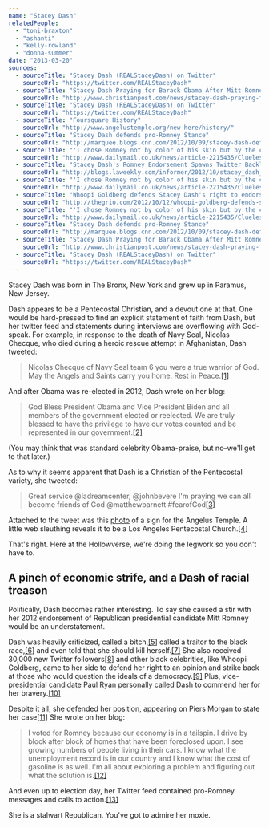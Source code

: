 ```yaml
---
name: "Stacey Dash"
relatedPeople:
  - "toni-braxton"
  - "ashanti"
  - "kelly-rowland"
  - "donna-summer"
date: "2013-03-20"
sources:
  - sourceTitle: "Stacey Dash (REALStaceyDash) on Twitter"
    sourceUrl: "https://twitter.com/REALStaceyDash"
  - sourceTitle: "Stacey Dash Praying for Barack Obama After Mitt Romney Loss"
    sourceUrl: "http://www.christianpost.com/news/stacey-dash-praying-for-barack-obama-after-mitt-romneys-loss-84647/"
  - sourceTitle: "Stacey Dash (REALStaceyDash) on Twitter"
    sourceUrl: "https://twitter.com/REALStaceyDash"
  - sourceTitle: "Foursquare History"
    sourceUrl: "http://www.angelustemple.org/new-here/history/"
  - sourceTitle: "Stacey Dash defends pro-Romney Stance"
    sourceUrl: "http://marquee.blogs.cnn.com/2012/10/09/stacey-dash-defends-pro-romney-stance/"
  - sourceTitle: "'I chose Romney not by color of his skin but by the content of his character': Clueless star Stacey Dash hits back at her race-hate Twitter critics"
    sourceUrl: "http://www.dailymail.co.uk/news/article-2215435/Clueless-star-Stacey-Dash-hits-critics-tweeting-support-Romney-tells-Paul-Ryan-called-brave-speaking-out.html"
  - sourceTitle: "Stacey Dash's Romney Endorsement Spawns Twitter Backlash, GOP Support"
    sourceUrl: "http://blogs.laweekly.com/informer/2012/10/stacey_dash_romney_endorsement_twitter_backlash_photos.php"
  - sourceTitle: "'I chose Romney not by color of his skin but by the content of his character': Clueless star Stacey Dash hits back at her race-hate Twitter critics"
    sourceUrl: "http://www.dailymail.co.uk/news/article-2215435/Clueless-star-Stacey-Dash-hits-critics-tweeting-support-Romney-tells-Paul-Ryan-called-brave-speaking-out.html"
  - sourceTitle: "Whoopi Goldberg defends Stacey Dash's right to endorse Romney"
    sourceUrl: "http://thegrio.com/2012/10/12/whoopi-goldberg-defends-stacey-dashs-right-to-endorse-romney/"
  - sourceTitle: "'I chose Romney not by color of his skin but by the content of his character': Clueless star Stacey Dash hits back at her race-hate Twitter critics"
    sourceUrl: "http://www.dailymail.co.uk/news/article-2215435/Clueless-star-Stacey-Dash-hits-critics-tweeting-support-Romney-tells-Paul-Ryan-called-brave-speaking-out.html"
  - sourceTitle: "Stacey Dash defends pro-Romney Stance"
    sourceUrl: "http://marquee.blogs.cnn.com/2012/10/09/stacey-dash-defends-pro-romney-stance/"
  - sourceTitle: "Stacey Dash Praying for Barack Obama After Mitt Romney Loss"
    sourceUrl: "http://www.christianpost.com/news/stacey-dash-praying-for-barack-obama-after-mitt-romneys-loss-84647/"
  - sourceTitle: "Stacey Dash (REALStaceyDash) on Twitter"
    sourceUrl: "https://twitter.com/REALStaceyDash"
---
```


Stacey Dash was born in The Bronx, New York and grew up in Paramus, New Jersey.

Dash appears to be a Pentecostal Christian, and a devout one at that. One would be hard-pressed to find an explicit statement of faith from Dash, but her twitter feed and statements during interviews are overflowing with God-speak. For example, in response to the death of Navy Seal, Nicolas Checque, who died during a heroic rescue attempt in Afghanistan, Dash tweeted:

>Nicolas Checque of Navy Seal team 6 you were a true warrior of God. May the Angels and Saints carry you home. Rest in Peace.<a class="source-citation" href="https://twitter.com/REALStaceyDash" title="Stacey Dash (REALStaceyDash) on Twitter">[1]</a>

And after Obama was re-elected in 2012, Dash wrote on her blog:

>God Bless President Obama and Vice President Biden and all members of the government elected or reelected. We are truly blessed to have the privilege to have our votes counted and be represented in our government.<a class="source-citation" href="http://www.christianpost.com/news/stacey-dash-praying-for-barack-obama-after-mitt-romneys-loss-84647/" title="Stacey Dash Praying for Barack Obama After Mitt Romney Loss">[2]</a>

(You may think that was standard celebrity Obama-praise, but no–we'll get to that later.)

As to why it seems apparent that Dash is a Christian of the Pentecostal variety, she tweeted:

>Great service @ladreamcenter, @johnbevere I'm praying we can all become friends of God @matthewbarnett #fearofGod<a class="source-citation" href="https://twitter.com/REALStaceyDash" title="Stacey Dash (REALStaceyDash) on Twitter">[3]</a>

Attached to the tweet was this [photo](https://twitter.com/REALStaceyDash/status/275385355987980289/photo/1) of a sign for the Angelus Temple. A little web sleuthing reveals it to be a Los Angeles Pentecostal Church.<a class="source-citation" href="http://www.angelustemple.org/new-here/history/" title="Foursquare History">[4]</a>

That's right. Here at the Hollowverse, we're doing the legwork so you don't have to.


## A pinch of economic strife, and a Dash of racial treason

Politically, Dash becomes rather interesting. To say she caused a stir with her 2012 endorsement of Republican presidential candidate Mitt Romney would be an understatement.

Dash was heavily criticized, called a bitch,<a class="source-citation" href="http://marquee.blogs.cnn.com/2012/10/09/stacey-dash-defends-pro-romney-stance/" title="Stacey Dash defends pro-Romney Stance">[5]</a> called a traitor to the black race,<a class="source-citation" href="http://www.dailymail.co.uk/news/article-2215435/Clueless-star-Stacey-Dash-hits-critics-tweeting-support-Romney-tells-Paul-Ryan-called-brave-speaking-out.html" title="&apos;I chose Romney not by color of his skin but by the content of his character&apos;: Clueless star Stacey Dash hits back at her race-hate Twitter critics">[6]</a> and even told that she should kill herself.<a class="source-citation" href="http://blogs.laweekly.com/informer/2012/10/stacey_dash_romney_endorsement_twitter_backlash_photos.php" title="Stacey Dash&apos;s Romney Endorsement Spawns Twitter Backlash, GOP Support">[7]</a> She also received 30,000 new Twitter followers<a class="source-citation" href="http://www.dailymail.co.uk/news/article-2215435/Clueless-star-Stacey-Dash-hits-critics-tweeting-support-Romney-tells-Paul-Ryan-called-brave-speaking-out.html" title="&apos;I chose Romney not by color of his skin but by the content of his character&apos;: Clueless star Stacey Dash hits back at her race-hate Twitter critics">[8]</a> and other black celebrities, like Whoopi Goldberg, came to her side to defend her right to an opinion and strike back at those who would question the ideals of a democracy.<a class="source-citation" href="http://thegrio.com/2012/10/12/whoopi-goldberg-defends-stacey-dashs-right-to-endorse-romney/" title="Whoopi Goldberg defends Stacey Dash&apos;s right to endorse Romney">[9]</a> Plus, vice-presidential candidate Paul Ryan personally called Dash to commend her for her bravery.<a class="source-citation" href="http://www.dailymail.co.uk/news/article-2215435/Clueless-star-Stacey-Dash-hits-critics-tweeting-support-Romney-tells-Paul-Ryan-called-brave-speaking-out.html" title="&apos;I chose Romney not by color of his skin but by the content of his character&apos;: Clueless star Stacey Dash hits back at her race-hate Twitter critics">[10]</a>

Despite it all, she defended her position, appearing on Piers Morgan to state her case<a class="source-citation" href="http://marquee.blogs.cnn.com/2012/10/09/stacey-dash-defends-pro-romney-stance/" title="Stacey Dash defends pro-Romney Stance">[11]</a> She wrote on her blog:

>I voted for Romney because our economy is in a tailspin. I drive by block after block of homes that have been foreclosed upon. I see growing numbers of people living in their cars. I know what the unemployment record is in our country and I know what the cost of gasoline is as well. I'm all about exploring a problem and figuring out what the solution is.<a class="source-citation" href="http://www.christianpost.com/news/stacey-dash-praying-for-barack-obama-after-mitt-romneys-loss-84647/" title="Stacey Dash Praying for Barack Obama After Mitt Romney Loss">[12]</a>

And even up to election day, her Twitter feed contained pro-Romney messages and calls to action.<a class="source-citation" href="https://twitter.com/REALStaceyDash" title="Stacey Dash (REALStaceyDash) on Twitter">[13]</a>

She is a stalwart Republican. You've got to admire her moxie.